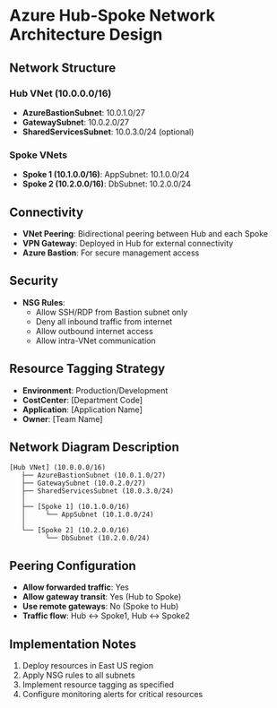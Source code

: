 # Azure Hub-Spoke Network Architecture Design

## Network Structure

### Hub VNet (10.0.0.0/16)
- **AzureBastionSubnet**: 10.0.1.0/27
- **GatewaySubnet**: 10.0.2.0/27  
- **SharedServicesSubnet**: 10.0.3.0/24 (optional)

### Spoke VNets
- **Spoke 1 (10.1.0.0/16)**: AppSubnet: 10.1.0.0/24
- **Spoke 2 (10.2.0.0/16)**: DbSubnet: 10.2.0.0/24

## Connectivity
- **VNet Peering**: Bidirectional peering between Hub and each Spoke
- **VPN Gateway**: Deployed in Hub for external connectivity
- **Azure Bastion**: For secure management access

## Security
- **NSG Rules**:
  - Allow SSH/RDP from Bastion subnet only
  - Deny all inbound traffic from internet
  - Allow outbound internet access
  - Allow intra-VNet communication

## Resource Tagging Strategy
- **Environment**: Production/Development
- **CostCenter**: [Department Code]
- **Application**: [Application Name]
- **Owner**: [Team Name]

## Network Diagram Description
```
[Hub VNet] (10.0.0.0/16)
   ├── AzureBastionSubnet (10.0.1.0/27)
   ├── GatewaySubnet (10.0.2.0/27)
   ├── SharedServicesSubnet (10.0.3.0/24)
   │
   ├── [Spoke 1] (10.1.0.0/16)
   │     └── AppSubnet (10.1.0.0/24)
   │
   └── [Spoke 2] (10.2.0.0/16)
         └── DbSubnet (10.2.0.0/24)
```

## Peering Configuration
- **Allow forwarded traffic**: Yes
- **Allow gateway transit**: Yes (Hub to Spoke)
- **Use remote gateways**: No (Spoke to Hub)
- **Traffic flow**: Hub ↔ Spoke1, Hub ↔ Spoke2

## Implementation Notes
1. Deploy resources in East US region
2. Apply NSG rules to all subnets
3. Implement resource tagging as specified
4. Configure monitoring alerts for critical resources
